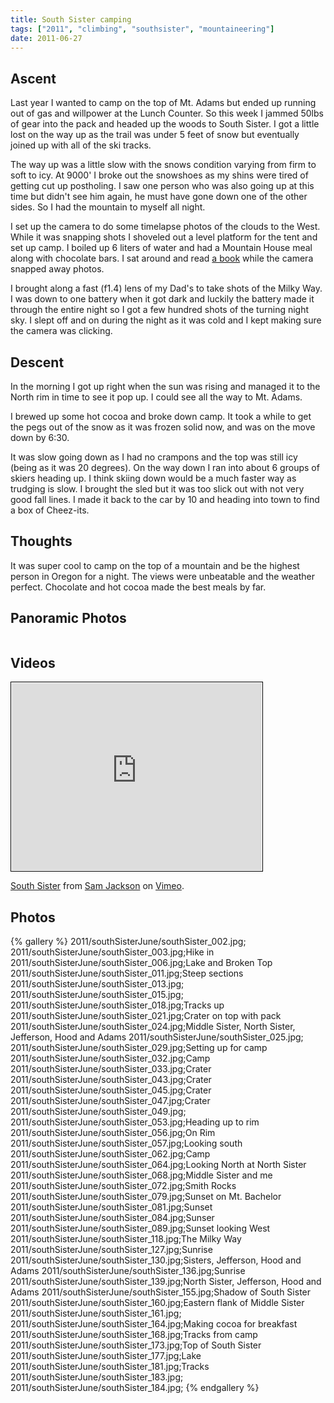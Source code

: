 ```yaml
---
title: South Sister camping
tags: ["2011", "climbing", "southsister", "mountaineering"]
date: 2011-06-27
---
```


Ascent
------

Last year I wanted to camp on the top of Mt. Adams but ended up running out of gas and willpower at the Lunch Counter.  So this week I jammed 50lbs of gear into the pack and headed up the woods to South Sister.  I got a little lost on the way up as the trail was under 5 feet of snow but eventually joined up with all of the ski tracks.


The way up was a little slow with the snows condition varying from firm to soft to icy.  At 9000' I broke out the snowshoes as my shins were tired of getting cut up postholing.  I saw one person who was also going up at this time but didn't see him again, he must have gone down one of the other sides.  So I had the mountain to myself all night.

I set up the camera to do some timelapse photos of the clouds to the West.  While it was snapping shots I shoveled out a level platform for the tent and set up camp.  I boiled up 6 liters of water and had a Mountain House meal along with chocolate bars.  I sat around and read <a href="http://en.wikipedia.org/wiki/The_Ghost_Brigades">a book</a> while the camera snapped away photos.


I brought along a fast (f1.4) lens of my Dad's to take shots of the Milky Way.  I was down to one battery when it got dark and luckily the battery made it through the entire night so I got a few hundred shots of the turning night sky.  I slept off and on during the night as it was cold and I kept making sure the camera was clicking.

Descent
------

In the morning I got up right when the sun was rising and managed it to the North rim in time to see it pop up.  I could see all the way to Mt. Adams.

I brewed up some hot cocoa and broke down camp.  It took a while to get the pegs out of the snow as it was frozen solid now, and was on the move down by 6:30.

It was slow going down as I had no crampons and the top was still icy (being as it was 20 degrees).  On the way down I ran into about 6 groups of skiers heading up.  I think skiing down would be a much faster way as trudging is slow.  I brought the sled but it was too slick out with not very good fall lines.  I made it back to the car by 10 and heading into town to find a box of Cheez-its.


Thoughts
------
It was super cool to camp on the top of a mountain and be the highest person in Oregon for a night.  The views were unbeatable and the weather perfect.  Chocolate and hot cocoa made the best meals by far.

Panoramic Photos
------
<a href="http://willprogramforfood.com/photos/south-sister-spring-summit"><img src="http://willprogramforfood.com/photos/pics/panoramic/2011/southSister/thumb/southSister_pano2.jpg" alt="" class="photo"></a>

Videos
------
<iframe style="border: 1px solid black; padding: 1px;" src="http://player.vimeo.com/video/25604162?title=0&amp;byline=0&amp;portrait=0" width="400" height="300" frameborder="1"></iframe><p><a href="http://vimeo.com/25604162">South Sister</a> from <a href="http://vimeo.com/user213784">Sam Jackson</a> on <a href="http://vimeo.com">Vimeo</a>.</p>

Photos
------
{% gallery %} 
2011/southSisterJune/southSister_002.jpg;
2011/southSisterJune/southSister_003.jpg;Hike in
2011/southSisterJune/southSister_006.jpg;Lake and Broken Top
2011/southSisterJune/southSister_011.jpg;Steep sections
2011/southSisterJune/southSister_013.jpg;
2011/southSisterJune/southSister_015.jpg;
2011/southSisterJune/southSister_018.jpg;Tracks up
2011/southSisterJune/southSister_021.jpg;Crater on top with pack
2011/southSisterJune/southSister_024.jpg;Middle Sister, North Sister, Jefferson, Hood and Adams
2011/southSisterJune/southSister_025.jpg;
2011/southSisterJune/southSister_029.jpg;Setting up for camp
2011/southSisterJune/southSister_032.jpg;Camp
2011/southSisterJune/southSister_033.jpg;Crater
2011/southSisterJune/southSister_043.jpg;Crater
2011/southSisterJune/southSister_045.jpg;Crater
2011/southSisterJune/southSister_047.jpg;Crater
2011/southSisterJune/southSister_049.jpg;
2011/southSisterJune/southSister_053.jpg;Heading up to rim
2011/southSisterJune/southSister_056.jpg;On Rim
2011/southSisterJune/southSister_057.jpg;Looking south
2011/southSisterJune/southSister_062.jpg;Camp
2011/southSisterJune/southSister_064.jpg;Looking North at North Sister
2011/southSisterJune/southSister_068.jpg;Middle Sister and me
2011/southSisterJune/southSister_072.jpg;Smith Rocks
2011/southSisterJune/southSister_079.jpg;Sunset on Mt. Bachelor
2011/southSisterJune/southSister_081.jpg;Sunset
2011/southSisterJune/southSister_084.jpg;Sunser
2011/southSisterJune/southSister_089.jpg;Sunset looking West
2011/southSisterJune/southSister_118.jpg;The Milky Way
2011/southSisterJune/southSister_127.jpg;Sunrise
2011/southSisterJune/southSister_130.jpg;Sisters, Jefferson, Hood and Adams
2011/southSisterJune/southSister_136.jpg;Sunrise
2011/southSisterJune/southSister_139.jpg;North Sister, Jefferson, Hood and Adams
2011/southSisterJune/southSister_155.jpg;Shadow of South Sister
2011/southSisterJune/southSister_160.jpg;Eastern flank of Middle Sister
2011/southSisterJune/southSister_161.jpg;
2011/southSisterJune/southSister_164.jpg;Making cocoa for breakfast
2011/southSisterJune/southSister_168.jpg;Tracks from camp
2011/southSisterJune/southSister_173.jpg;Top of South Sister
2011/southSisterJune/southSister_177.jpg;Lake
2011/southSisterJune/southSister_181.jpg;Tracks
2011/southSisterJune/southSister_183.jpg;
2011/southSisterJune/southSister_184.jpg;
{% endgallery %}


